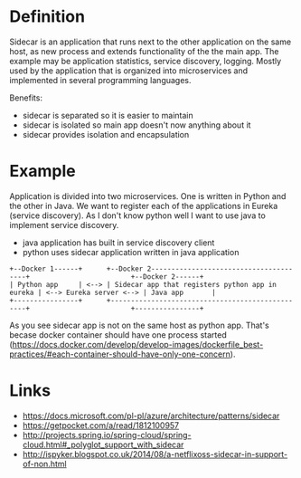 # Definition

Sidecar is an application that runs next to the other application on the same host, as new process and extends functionality of the the main app. The example may be 
application statistics, service discovery, logging. Mostly used by the application that is organized into microservices and implemented in several programming languages.

Benefits:
- sidecar is separated so it is easier to maintain
- sidecar is isolated so main app doesn't now anything about it
- sidecar provides isolation and encapsulation

# Example

Application is divided into two microservices. One is written in Python and the other in Java. We want to register each of the applications in Eureka (service discovery).
As I don't know python well I want to use java to implement service discovery.
- java application has built in service discovery client
- python uses sidecar application written in java application

```
+--Docker 1------+      +--Docker 2---------------------------------------+                         +--Docker 2------+
| Python app     | <--> | Sidecar app that registers python app in eureka | <--> Eureka server <--> | Java app       |
+----------------+      +-------------------------------------------------+                         +----------------+
```

As you see sidecar app is not on the same host as python app. That's becase docker container should have one process started (https://docs.docker.com/develop/develop-images/dockerfile_best-practices/#each-container-should-have-only-one-concern).

# Links
- https://docs.microsoft.com/pl-pl/azure/architecture/patterns/sidecar
- https://getpocket.com/a/read/1812100957
- http://projects.spring.io/spring-cloud/spring-cloud.html#_polyglot_support_with_sidecar
- http://ispyker.blogspot.co.uk/2014/08/a-netflixoss-sidecar-in-support-of-non.html
